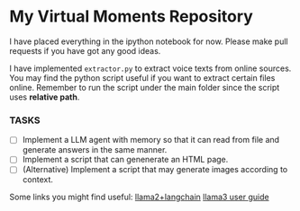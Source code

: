 # My Virtual Moments Repository
I have placed everything in the ipython notebook for now. Please make pull requests if you have got any good ideas.

I have implemented `extractor.py` to extract voice texts from online sources. You may find the python script useful if you want to extract certain files online. Remember to run the script under the main folder since the script uses **relative path**.

### TASKS
- [ ] Implement a LLM agent with memory so that it can read from file and generate answers in the same manner.
- [ ] Implement a script that can genenerate an HTML page.
- [ ] (Alternative) Implement a script that may generate images according to context.

Some links you might find useful:
[llama2+langchain](https://zhuanlan.zhihu.com/p/652172969)
[llama3 user guide](https://zhuanlan.zhihu.com/p/693407124)
